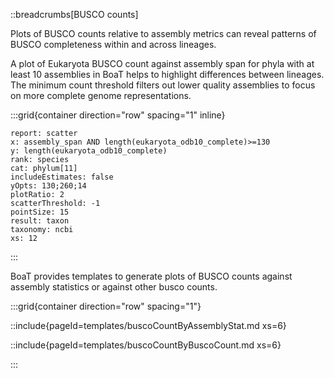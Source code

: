 ::breadcrumbs[BUSCO counts]

Plots of BUSCO counts relative to assembly metrics can reveal patterns of BUSCO completeness within and across lineages.

A plot of Eukaryota BUSCO count against assembly span for phyla with at least 10 assemblies in BoaT helps to highlight differences between lineages. The minimum count threshold filters out lower quality assemblies to focus on more complete genome representations.

:::grid{container direction="row" spacing="1" inline}

```report
report: scatter
x: assembly_span AND length(eukaryota_odb10_complete)>=130
y: length(eukaryota_odb10_complete)
rank: species
cat: phylum[11]
includeEstimates: false
yOpts: 130;260;14
plotRatio: 2
scatterThreshold: -1
pointSize: 15
result: taxon
taxonomy: ncbi
xs: 12
```

:::

BoaT provides templates to generate plots of BUSCO counts against assembly statistics or against other busco counts.

:::grid{container direction="row" spacing="1"}

::include{pageId=templates/buscoCountByAssemblyStat.md xs=6}

::include{pageId=templates/buscoCountByBuscoCount.md xs=6}

:::
